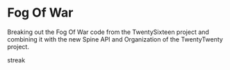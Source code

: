 # Fog Of War

Breaking out the Fog Of War code from the TwentySixteen project and combining it with the new Spine API and Organization of the TwentyTwenty project.

streak
